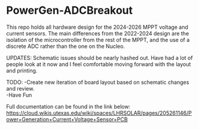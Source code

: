 # PowerGen-ADCBreakout
This repo holds all hardware design for the 2024-2026 MPPT voltage and current sensors. The main differences from the 2022-2024 design are the isolation of the microcontroller from the rest of the MPPT, and the use of a discrete ADC rather than the one on the Nucleo. 

UPDATES:
Schematic issues should be nearly hashed out. Have had a lot of people look at it now and I feel comfortable moving forward with the layout and printing. 

TODO:
-Create new iteration of board layout based on schematic changes and review.  
-Have Fun  

Full documentation can be found in the link below:
https://cloud.wikis.utexas.edu/wiki/spaces/LHRSOLAR/pages/205261146/Power+Generation+Current+Voltage+Sensor+PCB
